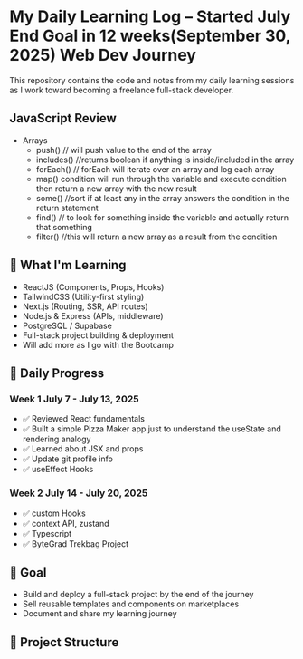 # My Daily Learning Log – Started July End Goal in 12 weeks(September 30, 2025) Web Dev Journey

This repository contains the code and notes from my daily learning sessions as I work toward becoming a freelance full-stack developer.

## JavaScript Review
- Arrays 
  - push() // will push value to the end of the array
  - includes()  //returns boolean if anything is inside/included in the array
  - forEach()  // forEach will iterate over an array and log each array
  - map() condition will run through the variable and execute condition then return a new array with the new result
  - some() //sort if at least any in the array answers the condition in the return statement
  - find() // to look for something inside the variable and actually return that something
  - filter() //this will return a new array as a result from the condition

## 🚀 What I'm Learning
- ReactJS (Components, Props, Hooks)
- TailwindCSS (Utility-first styling)
- Next.js (Routing, SSR, API routes)
- Node.js & Express (APIs, middleware)
- PostgreSQL / Supabase
- Full-stack project building & deployment
- Will add more as I go with the Bootcamp 

## 📅 Daily Progress

### Week 1 July 7 - July 13, 2025
- ✅ Reviewed React fundamentals
- ✅ Built a simple Pizza Maker app just to understand the useState and rendering analogy
- ✅ Learned about JSX and props
- ✅ Update git profile info
- ✅ useEffect Hooks

### Week 2 July 14 - July 20, 2025
-  ✅ custom Hooks
-  ✅ context API, zustand
-  ✅ Typescript
-  ✅ ByteGrad Trekbag Project


## 🧠 Goal
- Build and deploy a full-stack project by the end of the journey
- Sell reusable templates and components on marketplaces
- Document and share my learning journey

## 📂 Project Structure

